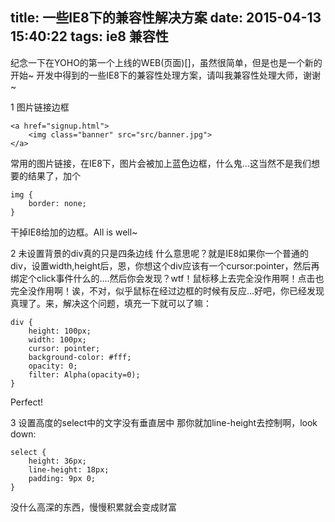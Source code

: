 title: 一些IE8下的兼容性解决方案
date: 2015-04-13 15:40:22
tags: ie8 兼容性
---

纪念一下在YOHO的第一个上线的WEB(页面)[]，虽然很简单，但是也是一个新的开始~ 
开发中得到的一些IE8下的兼容性处理方案，请叫我兼容性处理大师，谢谢~

1 图片链接边框
       

    <a href="signup.html">
        <img class="banner" src="src/banner.jpg">
    </a>
常用的图片链接，在IE8下，图片会被加上蓝色边框，什么鬼...这当然不是我们想要的结果了，加个

    img {
        border: none;
    }

干掉IE8给加的边框。All is well~

2 未设置背景的div真的只是四条边线
什么意思呢？就是IE8如果你一个普通的div，设置width,height后，恩，你想这个div应该有一个cursor:pointer，然后再绑定个click事件什么的....然后你会发现？wtf！鼠标移上去完全没作用啊！点击也完全没作用啊！诶，不对，似乎鼠标在经过边框的时候有反应...好吧，你已经发现真理了。来，解决这个问题，填充一下就可以了嘛：


    div {
        height: 100px;
        width: 100px;
        cursor: pointer;
        background-color: #fff;
        opacity: 0;
        filter: Alpha(opacity=0);
    }
Perfect!

3 设置高度的select中的文字没有垂直居中
那你就加line-height去控制啊，look down:


    select {
        height: 36px;
        line-height: 18px;
        padding: 9px 0;
    }


没什么高深的东西，慢慢积累就会变成财富
